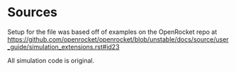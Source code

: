 # Sources
Setup for the file was based off of examples on the OpenRocket repo at
https://github.com/openrocket/openrocket/blob/unstable/docs/source/user_guide/simulation_extensions.rst#id23

All simulation code is original.